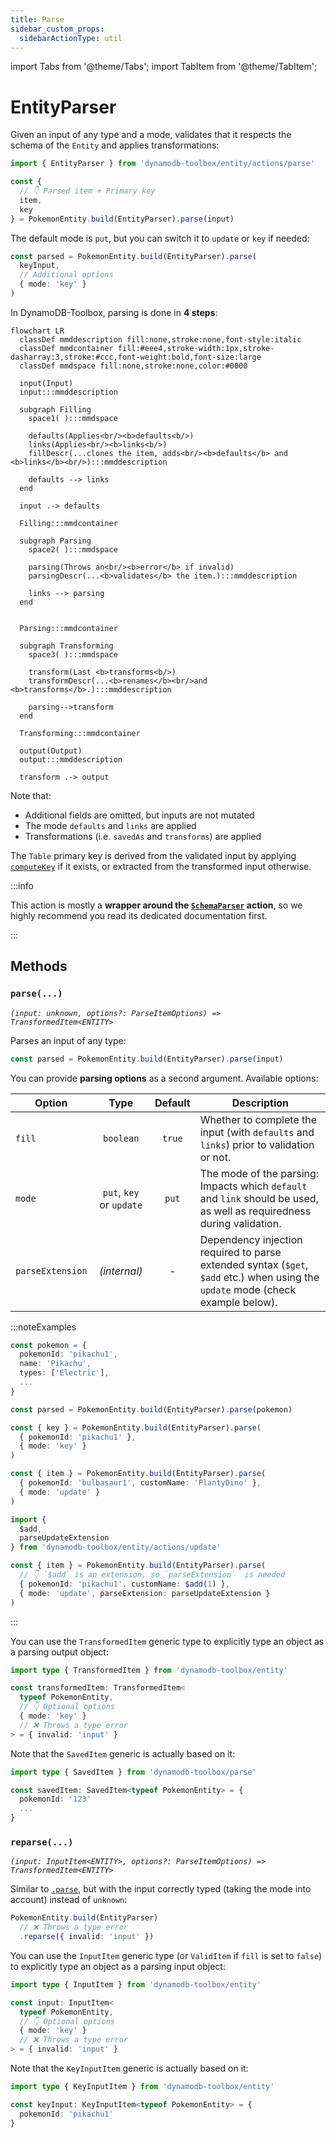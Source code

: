 ```yaml
---
title: Parse
sidebar_custom_props:
  sidebarActionType: util
---
```


import Tabs from '@theme/Tabs';
import TabItem from '@theme/TabItem';

# EntityParser

Given an input of any type and a mode, validates that it respects the schema of the `Entity` and applies transformations:

```ts
import { EntityParser } from 'dynamodb-toolbox/entity/actions/parse'

const {
  // 👇 Parsed item + Primary key
  item,
  key
} = PokemonEntity.build(EntityParser).parse(input)
```

The default mode is `put`, but you can switch it to `update` or `key` if needed:

```ts
const parsed = PokemonEntity.build(EntityParser).parse(
  keyInput,
  // Additional options
  { mode: 'key' }
)
```

In DynamoDB-Toolbox, parsing is done in **4 steps**:

```mermaid
flowchart LR
  classDef mmddescription fill:none,stroke:none,font-style:italic
  classDef mmdcontainer fill:#eee4,stroke-width:1px,stroke-dasharray:3,stroke:#ccc,font-weight:bold,font-size:large
  classDef mmdspace fill:none,stroke:none,color:#0000

  input(Input)
  input:::mmddescription

  subgraph Filling
    space1( ):::mmdspace

    defaults(Applies<br/><b>defaults<b/>)
    links(Applies<br/><b>links<b/>)
    fillDescr(...clones the item, adds<br/><b>defaults</b> and <b>links</b><br/>):::mmddescription

    defaults --> links
  end

  input .-> defaults

  Filling:::mmdcontainer

  subgraph Parsing
    space2( ):::mmdspace

    parsing(Throws an<br/><b>error</b> if invalid)
    parsingDescr(...<b>validates</b> the item.):::mmddescription

    links --> parsing
  end


  Parsing:::mmdcontainer

  subgraph Transforming
    space3( ):::mmdspace

    transform(Last <b>transforms<b/>)
    transformDescr(...<b>renames</b><br/>and <b>transforms</b>.):::mmddescription

    parsing-->transform
  end

  Transforming:::mmdcontainer

  output(Output)
  output:::mmddescription

  transform .-> output
```

Note that:

- Additional fields are omitted, but inputs are not mutated
- The mode `defaults` and `links` are applied
- Transformations (i.e. `savedAs` and `transforms`) are applied

The `Table` primary key is derived from the validated input by applying [`computeKey`](../../1-usage/index.md#computekey) if it exists, or extracted from the transformed input otherwise.

:::info

This action is mostly a **wrapper around the [`SchemaParser`](../../../4-schemas/16-actions/1-parse.md) action**, so we highly recommend you read its dedicated documentation first.

:::

## Methods

### `parse(...)`

<p style={{ marginTop: '-15px' }}><i><code>(input: unknown, options?: ParseItemOptions) => TransformedItem&lt;ENTITY&gt;</code></i></p>

Parses an input of any type:

<!-- prettier-ignore -->
```ts
const parsed = PokemonEntity.build(EntityParser).parse(input)
```

You can provide **parsing options** as a second argument. Available options:

| Option           |           Type           | Default | Description                                                                                                                      |
| ---------------- | :----------------------: | :-----: | -------------------------------------------------------------------------------------------------------------------------------- |
| `fill`           |        `boolean`         | `true`  | Whether to complete the input (with `defaults` and `links`) prior to validation or not.                                          |
| `mode`           | `put`, `key` or `update` |  `put`  | The mode of the parsing: Impacts which `default` and `link` should be used, as well as requiredness during validation.           |
| `parseExtension` |       _(internal)_       |    -    | Dependency injection required to parse extended syntax (`$get`, `$add` etc.) when using the `update` mode (check example below). |

:::noteExamples

<Tabs>
<TabItem value="put" label="Put">

<!-- prettier-ignore -->
```ts
const pokemon = {
  pokemonId: 'pikachu1',
  name: 'Pikachu',
  types: ['Electric'],
  ...
}

const parsed = PokemonEntity.build(EntityParser).parse(pokemon)
```

</TabItem>
<TabItem value="key" label="Key">

```ts
const { key } = PokemonEntity.build(EntityParser).parse(
  { pokemonId: 'pikachu1' },
  { mode: 'key' }
)
```

</TabItem>
<TabItem value="update" label="Update">

```ts
const { item } = PokemonEntity.build(EntityParser).parse(
  { pokemonId: 'bulbasaur1', customName: 'PlantyDino' },
  { mode: 'update' }
)
```

</TabItem>
<TabItem value="update-extended" label="Update (extended)">

```ts
import {
  $add,
  parseUpdateExtension
} from 'dynamodb-toolbox/entity/actions/update'

const { item } = PokemonEntity.build(EntityParser).parse(
  // 👇 `$add` is an extension, so `parseExtension`  is needed
  { pokemonId: 'pikachu1', customName: $add(1) },
  { mode: 'update', parseExtension: parseUpdateExtension }
)
```

</TabItem>
</Tabs>

:::

You can use the `TransformedItem` generic type to explicitly type an object as a parsing output object:

```ts
import type { TransformedItem } from 'dynamodb-toolbox/entity'

const transformedItem: TransformedItem<
  typeof PokemonEntity,
  // 👇 Optional options
  { mode: 'key' }
  // ❌ Throws a type error
> = { invalid: 'input' }
```

Note that the `SavedItem` generic is actually based on it:

```ts
import type { SavedItem } from 'dynamodb-toolbox/parse'

const savedItem: SavedItem<typeof PokemonEntity> = {
  pokemonId: '123'
  ...
}
```

### `reparse(...)`

<p style={{ marginTop: '-15px' }}><i><code>(input: InputItem&lt;ENTITY&gt;, options?: ParseItemOptions) => TransformedItem&lt;ENTITY&gt;</code></i></p>

Similar to [`.parse`](#parse), but with the input correctly typed (taking the mode into account) instead of `unknown`:

```ts
PokemonEntity.build(EntityParser)
  // ❌ Throws a type error
  .reparse({ invalid: 'input' })
```

You can use the `InputItem` generic type (or `ValidItem` if `fill` is set to `false`) to explicitly type an object as a parsing input object:

```ts
import type { InputItem } from 'dynamodb-toolbox/entity'

const input: InputItem<
  typeof PokemonEntity,
  // 👇 Optional options
  { mode: 'key' }
  // ❌ Throws a type error
> = { invalid: 'input' }
```

Note that the `KeyInputItem` generic is actually based on it:

```ts
import type { KeyInputItem } from 'dynamodb-toolbox/entity'

const keyInput: KeyInputItem<typeof PokemonEntity> = {
  pokemonId: 'pikachu1'
}
```
